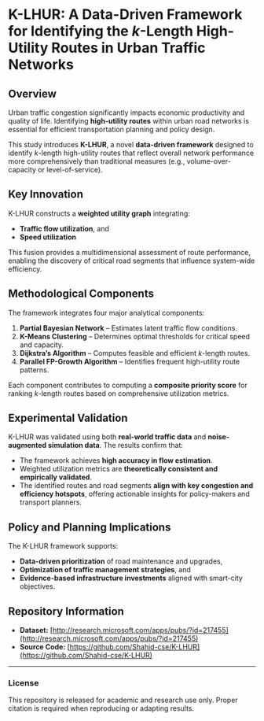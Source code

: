 # K-LHUR: A Data-Driven Framework for Identifying the *k*-Length High-Utility Routes in Urban Traffic Networks

## Overview
Urban traffic congestion significantly impacts economic productivity and quality of life. Identifying **high-utility routes** within urban road networks is essential for efficient transportation planning and policy design.  

This study introduces **K-LHUR**, a novel **data-driven framework** designed to identify *k*-length high-utility routes that reflect overall network performance more comprehensively than traditional measures (e.g., volume-over-capacity or level-of-service).

## Key Innovation
K-LHUR constructs a **weighted utility graph** integrating:
- **Traffic flow utilization**, and  
- **Speed utilization**  

This fusion provides a multidimensional assessment of route performance, enabling the discovery of critical road segments that influence system-wide efficiency.

## Methodological Components
The framework integrates four major analytical components:

1. **Partial Bayesian Network** – Estimates latent traffic flow conditions.  
2. **K-Means Clustering** – Determines optimal thresholds for critical speed and capacity.  
3. **Dijkstra’s Algorithm** – Computes feasible and efficient *k*-length routes.  
4. **Parallel FP-Growth Algorithm** – Identifies frequent high-utility route patterns.

Each component contributes to computing a **composite priority score** for ranking *k*-length routes based on comprehensive utilization metrics.

## Experimental Validation
K-LHUR was validated using both **real-world traffic data** and **noise-augmented simulation data**. The results confirm that:
- The framework achieves **high accuracy in flow estimation**.  
- Weighted utilization metrics are **theoretically consistent and empirically validated**.  
- The identified routes and road segments **align with key congestion and efficiency hotspots**, offering actionable insights for policy-makers and transport planners.

## Policy and Planning Implications
The K-LHUR framework supports:
- **Data-driven prioritization** of road maintenance and upgrades,  
- **Optimization of traffic management strategies**, and  
- **Evidence-based infrastructure investments** aligned with smart-city objectives.

## Repository Information
- **Dataset:** [http://research.microsoft.com/apps/pubs/?id=217455](http://research.microsoft.com/apps/pubs/?id=217455)  
- **Source Code:** [https://github.com/Shahid-cse/K-LHUR](https://github.com/Shahid-cse/K-LHUR)
---

### License
This repository is released for academic and research use only. Proper citation is required when reproducing or adapting results.

